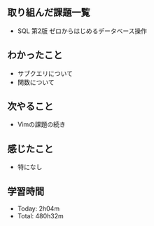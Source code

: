 ## 取り組んだ課題一覧
- SQL 第2版 ゼロからはじめるデータベース操作
## わかったこと
- サブクエリについて
- 関数について
## 次やること
- Vimの課題の続き
## 感じたこと
- 特になし
## 学習時間
- Today: 2h04m
- Total: 480h32m
